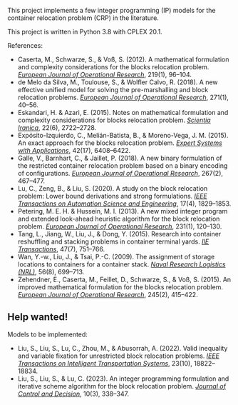This project implements a few integer programming (IP) models for the container relocation problem (CRP) in the literature.

This project is written in Python 3.8 with CPLEX 20.1.

References:

- Caserta, M., Schwarze, S., & Voß, S. (2012). A mathematical formulation and complexity considerations for the blocks relocation problem. [*European Journal of Operational Research*](https://doi.org/10.1016/j.ejor.2011.12.039), 219(1), 96–104.
- de Melo da Silva, M., Toulouse, S., & Wolfler Calvo, R. (2018). A new effective unified model for solving the pre-marshalling and block relocation problems. [*European Journal of Operational Research*](https://doi.org/10.1016/j.ejor.2018.05.004), 271(1), 40–56.
- Eskandari, H. & Azari, E. (2015). Notes on mathematical formulation and complexity considerations for blocks relocation problem. [*Scientia Iranica*](http://scientiairanica.sharif.edu/article_3815.html), 22(6), 2722–2728.
- Expósito-Izquierdo, C., Melián-Batista, B., & Moreno-Vega, J. M. (2015). An exact approach for the blocks relocation problem. [*Expert Systems with Applications*](https://doi.org/10.1016/j.eswa.2015.04.021), 42(17), 6408–6422.
- Galle, V., Barnhart, C., & Jaillet, P. (2018). A new binary formulation of the restricted container relocation problem based on a binary encoding of configurations. [*European Journal of Operational Research*](https://doi.org/10.1016/j.ejor.2017.11.053), 267(2), 467–477.
- Lu, C., Zeng, B., & Liu, S. (2020). A study on the block relocation problem: Lower bound derivations and strong formulations. [*IEEE Transactions on Automation Science and Engineering*](https://doi.org/10.1109/tase.2020.2979868), 17(4), 1829–1853.
- Petering, M. E. H. & Hussein, M. I. (2013). A new mixed integer program and extended look-ahead heuristic algorithm for the block relocation problem. [*European Journal of Operational Research*](https://doi.org/10.1016/j.ejor.2013.05.037), 231(1), 120–130.
- Tang, L., Jiang, W., Liu, J., & Dong, Y. (2015). Research into container reshuffling and stacking problems in container terminal yards. [*IIE Transactions*](https://doi.org/10.1080/0740817x.2014.971201), 47(7), 751–766.
- Wan, Y.-w., Liu, J., & Tsai, P.-C. (2009). The assignment of storage locations to containers for a container stack. [*Naval Research Logistics (NRL)*](https://doi.org/10.1002/nav.20373), 56(8), 699–713.
- Zehendner, E., Caserta, M., Feillet, D., Schwarze, S., & Voß, S. (2015). An improved mathematical formulation for the blocks relocation problem. [*European Journal of Operational Research*](https://doi.org/10.1016/j.ejor.2015.03.032), 245(2), 415–422.

Help wanted!
---

Models to be implemented:

- Liu, S., Liu, S., Lu, C., Zhou, M., & Abusorrah, A. (2022). Valid inequality and variable fixation for unrestricted block relocation problems. [*IEEE Transactions on Intelligent Transportation Systems*](https://doi.org/10.1109/TITS.2022.3151069), 23(10), 18822–18834.
- Liu, S., Liu, S., & Lu, C. (2023). An integer programming formulation and iterative scheme algorithm for the block relocation problem. [*Journal of Control and Decision*](https://doi.org/10.1080/23307706.2022.2071775), 10(3), 338–347.
